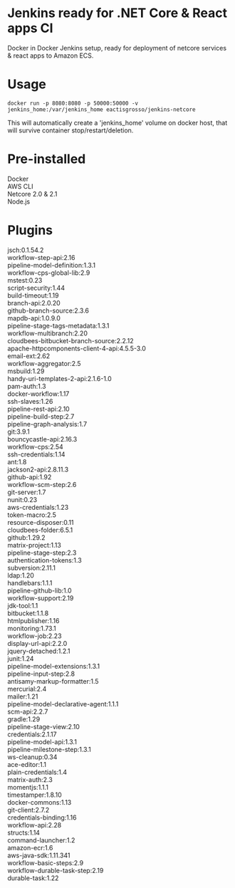 # Jenkins ready for .NET Core & React apps CI
Docker in Docker Jenkins setup, ready for deployment of netcore services & react apps to Amazon ECS.

# Usage

```
docker run -p 8080:8080 -p 50000:50000 -v jenkins_home:/var/jenkins_home eactisgrosso/jenkins-netcore
```

This will automatically create a 'jenkins_home' volume on docker host, that will survive container stop/restart/deletion.

# Pre-installed

Docker  
AWS CLI  
Netcore 2.0 & 2.1  
Node.js

# Plugins

jsch:0.1.54.2  
workflow-step-api:2.16  
pipeline-model-definition:1.3.1  
workflow-cps-global-lib:2.9  
mstest:0.23  
script-security:1.44  
build-timeout:1.19  
branch-api:2.0.20  
github-branch-source:2.3.6  
mapdb-api:1.0.9.0  
pipeline-stage-tags-metadata:1.3.1  
workflow-multibranch:2.20  
cloudbees-bitbucket-branch-source:2.2.12  
apache-httpcomponents-client-4-api:4.5.5-3.0  
email-ext:2.62  
workflow-aggregator:2.5  
msbuild:1.29  
handy-uri-templates-2-api:2.1.6-1.0  
pam-auth:1.3  
docker-workflow:1.17  
ssh-slaves:1.26  
pipeline-rest-api:2.10  
pipeline-build-step:2.7  
pipeline-graph-analysis:1.7  
git:3.9.1  
bouncycastle-api:2.16.3  
workflow-cps:2.54  
ssh-credentials:1.14  
ant:1.8  
jackson2-api:2.8.11.3  
github-api:1.92  
workflow-scm-step:2.6  
git-server:1.7  
nunit:0.23  
aws-credentials:1.23  
token-macro:2.5  
resource-disposer:0.11  
cloudbees-folder:6.5.1  
github:1.29.2  
matrix-project:1.13  
pipeline-stage-step:2.3  
authentication-tokens:1.3  
subversion:2.11.1  
ldap:1.20  
handlebars:1.1.1  
pipeline-github-lib:1.0  
workflow-support:2.19  
jdk-tool:1.1  
bitbucket:1.1.8  
htmlpublisher:1.16  
monitoring:1.73.1  
workflow-job:2.23  
display-url-api:2.2.0  
jquery-detached:1.2.1  
junit:1.24  
pipeline-model-extensions:1.3.1  
pipeline-input-step:2.8  
antisamy-markup-formatter:1.5  
mercurial:2.4  
mailer:1.21  
pipeline-model-declarative-agent:1.1.1  
scm-api:2.2.7  
gradle:1.29  
pipeline-stage-view:2.10  
credentials:2.1.17  
pipeline-model-api:1.3.1  
pipeline-milestone-step:1.3.1  
ws-cleanup:0.34  
ace-editor:1.1  
plain-credentials:1.4  
matrix-auth:2.3  
momentjs:1.1.1  
timestamper:1.8.10  
docker-commons:1.13  
git-client:2.7.2  
credentials-binding:1.16  
workflow-api:2.28  
structs:1.14  
command-launcher:1.2  
amazon-ecr:1.6  
aws-java-sdk:1.11.341  
workflow-basic-steps:2.9  
workflow-durable-task-step:2.19  
durable-task:1.22  